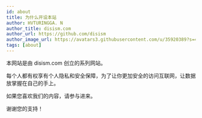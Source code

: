 ```yaml
---
id: about
title: 为什么开设本站
author: HVTURINGGA. N
author_title: disism.com
author_url: https://github.com/disism
author_image_url: https://avatars3.githubusercontent.com/u/35920389?s=460&v=4
tags: [about]
---
```


本网站是由 disism.com 创立的系列网站。

每个人都有权享有个人隐私和安全保障，为了让你更加安全的访问互联网，让数据放掌握在自己的手上。

如果您喜欢我们的内容，请参与进来。


谢谢您的支持！